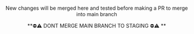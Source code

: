 <!-- PROJECT LOGO -->
<br />
<p align="center">
  <p align="center">
    New changes will be merged here and tested before making a PR to merge into main branch
  </p>
    <p align="center">
    **⛔️⚠️ DONT MERGE MAIN BRANCH TO STAGING ⛔️⚠️ **
  </p>
</p>



